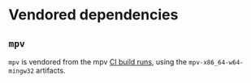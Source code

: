 # Vendored dependencies

## `mpv`

`mpv` is vendored from the mpv [CI build runs](https://github.com/mpv-player/mpv/actions/workflows/build.yml?query=branch%3Amaster), using the `mpv-x86_64-w64-mingw32` artifacts.
